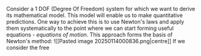 Consider a 1 DOF (Degree Of Freedom) system for which we want to derive its mathematical model. 
This model will enable us to make quantitative predictions.
One way to achieve this is to use Newton's laws and apply them systematically to the point where we can start forming useful equations - *equations of motion*. This approach forms the basis of Newton's method:
![[Pasted image 20250114000836.png|centre]]
If we consider the free 